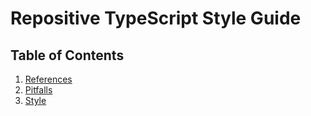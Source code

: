 # Repositive TypeScript Style Guide

## Table of Contents

1. [References](docs/References.md)
2. [Pitfalls](docs/Pitfalls.md)
3. [Style](docs/Style.md)

